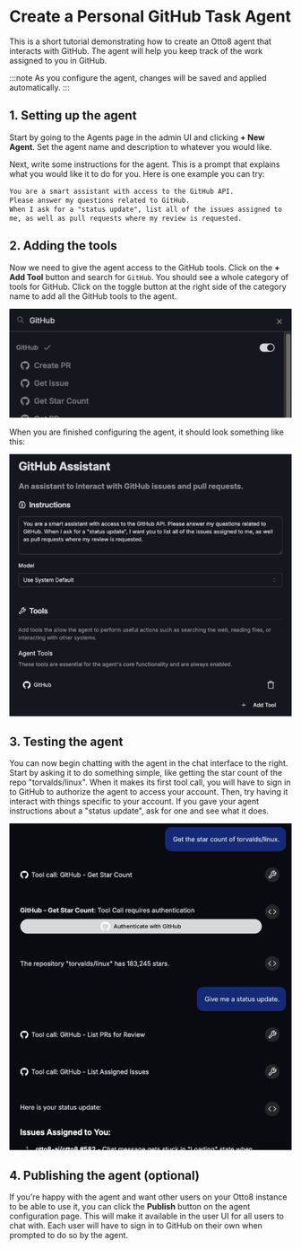 # Create a Personal GitHub Task Agent

This is a short tutorial demonstrating how to create an Otto8 agent that interacts with GitHub. The agent will help you keep track of the work assigned to you in GitHub.

:::note
As you configure the agent, changes will be saved and applied automatically.
:::

## 1. Setting up the agent

Start by going to the Agents page in the admin UI and clicking **+ New Agent**.
Set the agent name and description to whatever you would like.

Next, write some instructions for the agent.
This is a prompt that explains what you would like it to do for you.
Here is one example you can try:

```text
You are a smart assistant with access to the GitHub API.
Please answer my questions related to GitHub.
When I ask for a "status update", list all of the issues assigned to me, as well as pull requests where my review is requested.
```

## 2. Adding the tools

Now we need to give the agent access to the GitHub tools.
Click on the **+ Add Tool** button and search for `GitHub`.
You should see a whole category of tools for GitHub.
Click on the toggle button at the right side of the category name to add all the GitHub tools to the agent.

![GitHub tools toggle](../../static/img/guides/github-agent/github-tools.png)

When you are finished configuring the agent, it should look something like this:

![GitHub agent configuration](../../static/img/guides/github-agent/github-agent-config.png)

## 3. Testing the agent

You can now begin chatting with the agent in the chat interface to the right.
Start by asking it to do something simple, like getting the star count of the repo "torvalds/linux".
When it makes its first tool call, you will have to sign in to GitHub to authorize the agent to access your account.
Then, try having it interact with things specific to your account.
If you gave your agent instructions about a "status update", ask for one and see what it does.

![Example chat](../../static/img/guides/github-agent/github-chat-example.png)

## 4. Publishing the agent (optional)

If you're happy with the agent and want other users on your Otto8 instance to be able to use it,
you can click the **Publish** button on the agent configuration page.
This will make it available in the user UI for all users to chat with.
Each user will have to sign in to GitHub on their own when prompted to do so by the agent.
